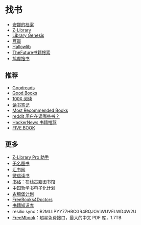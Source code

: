 # 找书

- [安娜的档案](https://zh.annas-archive.org/)
- [Z-Library](https://z-library.sk/)
- [Library Genesis](https://libgen.is/)
- [豆瓣](https://www.douban.com/)
- [Hallowlib](https://bk.hallowlib.org/)
- [TheFuture书籍搜索](https://ebooks.pages.dev/)
- [鸠摩搜书](https://www.jiumodiary.com/)

## 推荐

- [Goodreads](https://goodreads.com)
- [Good Books](https://www.goodbooks.io/)
- [100X 阅读](https://100x.nishuang.net/)
- [读书笔记](https://reading.geek-docs.com/)
- [Most Recommended Books](https://mostrecommendedbooks.com/)
- [reddit 用户在读哪些书？](https://www.redditreads.com/)
- [HackerNews 书籍推荐](https://hacker-recommended-books.vercel.app/category/0/all-time/page/0/0)
- [FIVE BOOK](https://fivebooks.com/)

## 更多

- [Z-Library Pro 助手](https://zlib.pro/)
- [无名图书](https://www.book123.info/)
- [汇书网](https://www.huibooks.com/)
- [微信读书](https://weread.qq.com/)
- [书格](https://new.shuge.org/)：在线古籍图书馆
- [中国哲学书电子化计划](https://ctext.org/zh)
- [古腾堡计划](http://www.gutenberg.org)
- [FreeBooks4Doctors](http://freebooks4doctors.com/)
- [书籍知识库](https://book.zhishikoo.com/)
- resilio sync：B2MLLPYY77HBCGR4RQJOVIWUVELWD4W2U
- [FreeMbook](https://freembook.com/)：超星免费接口，最大的中文 PDF 库，1.7TB
